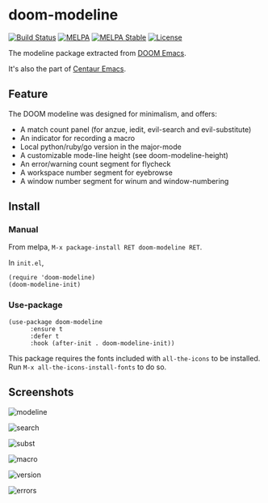 # doom-modeline

[![Build Status](https://travis-ci.org/seagle0128/doom-modeline.svg?branch=master)](https://travis-ci.org/seagle0128/doom-modeline)
[![MELPA](https://melpa.org/packages/doom-modeline-badge.svg)](https://melpa.org/#/doom-modeline)
[![MELPA Stable](https://stable.melpa.org/packages/doom-modeline-badge.svg)](https://stable.melpa.org/#/doom-modeline)
[![License](http://img.shields.io/:license-gpl3-blue.svg)](http://www.gnu.org/licenses/gpl-3.0.html)

The modeline package extracted from [DOOM Emacs](https://github.com/hlissner/doom-emacs/tree/master/modules/ui/doom-modeline).

It's also the part of [Centaur Emacs](https://github.com/seagle0128/.emacs.d).

## Feature

The DOOM modeline was designed for minimalism, and offers:

- A match count panel (for anzue, iedit, evil-search and evil-substitute)
- An indicator for recording a macro
- Local python/ruby/go version in the major-mode
- A customizable mode-line height (see doom-modeline-height)
- An error/warning count segment for flycheck
- A workspace number segment for eyebrowse
- A window number segment for winum and window-numbering

## Install

### Manual

From melpa, `M-x package-install RET doom-modeline RET`.

In `init.el`,

``` emacs-lisp
(require 'doom-modeline)
(doom-modeline-init)
```

### Use-package

``` emacs-lisp
(use-package doom-modeline
      :ensure t
      :defer t
      :hook (after-init . doom-modeline-init))
```

This package requires the fonts included with `all-the-icons` to be installed.
Run `M-x all-the-icons-install-fonts` to do so.

## Screenshots

![modeline](https://github.com/hlissner/doom-emacs/raw/screenshots/ml.png)

![search](https://github.com/hlissner/doom-emacs/raw/screenshots/ml-search.png)

![subst](https://github.com/hlissner/doom-emacs/raw/screenshots/ml-subst.png)

![macro](https://github.com/hlissner/doom-emacs/raw/screenshots/ml-macro.png)

![version](https://github.com/hlissner/doom-emacs/raw/screenshots/ml-version.png)

![errors](https://github.com/hlissner/doom-emacs/raw/screenshots/ml-errors.png)
